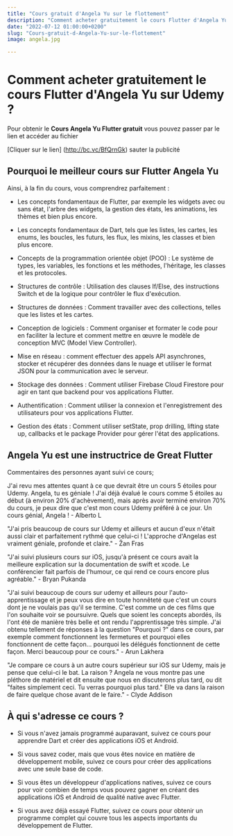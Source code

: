 ```yaml
---
title: "Cours gratuit d'Angela Yu sur le flottement"
description: "Comment acheter gratuitement le cours Flutter d'Angela Yu sur Udemy ?"
date: "2022-07-12 01:00:00+0200"
slug: "Cours-gratuit-d-Angela-Yu-sur-le-flottement"
image: angela.jpg

---
```


# Comment acheter gratuitement le cours Flutter d'Angela Yu sur Udemy ?

Pour obtenir le **Cours Angela Yu Flutter gratuit** vous pouvez passer par le lien et accéder au fichier

[Cliquer sur le lien] (http://bc.vc/BfQrnGk) sauter la publicité

## Pourquoi le meilleur cours sur Flutter Angela Yu



Ainsi, à la fin du cours, vous comprendrez parfaitement :

+ Les concepts fondamentaux de Flutter, par exemple les widgets avec ou sans état, l'arbre des widgets, la gestion des états, les animations, les thèmes et bien plus encore.

+ Les concepts fondamentaux de Dart, tels que les listes, les cartes, les enums, les boucles, les futurs, les flux, les mixins, les classes et bien plus encore.

+ Concepts de la programmation orientée objet (POO) : Le système de types, les variables, les fonctions et les méthodes, l'héritage, les classes et les protocoles.

+ Structures de contrôle : Utilisation des clauses If/Else, des instructions Switch et de la logique pour contrôler le flux d'exécution.

+ Structures de données : Comment travailler avec des collections, telles que les listes et les cartes.

+ Conception de logiciels : Comment organiser et formater le code pour en faciliter la lecture et comment mettre en œuvre le modèle de conception MVC (Model View Controller).

+ Mise en réseau : comment effectuer des appels API asynchrones, stocker et récupérer des données dans le nuage et utiliser le format JSON pour la communication avec le serveur.

+ Stockage des données : Comment utiliser Firebase Cloud Firestore pour agir en tant que backend pour vos applications Flutter.

+ Authentification : Comment utiliser la connexion et l'enregistrement des utilisateurs pour vos applications Flutter.

+ Gestion des états : Comment utiliser setState, prop drilling, lifting state up, callbacks et le package Provider pour gérer l'état des applications.

## Angela Yu est une instructrice de Great Flutter

Commentaires des personnes ayant suivi ce cours;

J'ai revu mes attentes quant à ce que devrait être un cours 5 étoiles pour Udemy. Angela, tu es géniale ! J'ai déjà évalué le cours comme 5 étoiles au début (à environ 20% d'achèvement), mais après avoir terminé environ 70% du cours, je peux dire que c'est mon cours Udemy préféré à ce jour. Un cours génial, Angela ! - Alberto L

"J'ai pris beaucoup de cours sur Udemy et ailleurs et aucun d'eux n'était aussi clair et parfaitement rythmé que celui-ci ! L'approche d'Angelas est vraiment géniale, profonde et claire." - Žan Fras

"J'ai suivi plusieurs cours sur iOS, jusqu'à présent ce cours avait la meilleure explication sur la documentation de swift et xcode. Le conférencier fait parfois de l'humour, ce qui rend ce cours encore plus agréable." - Bryan Pukanda

"J'ai suivi beaucoup de cours sur udemy et ailleurs pour l'auto-apprentissage et je peux vous dire en toute honnêteté que c'est un cours dont je ne voulais pas qu'il se termine. C'est comme un de ces films que l'on souhaite voir se poursuivre. Quels que soient les concepts abordés, ils l'ont été de manière très belle et ont rendu l'apprentissage très simple. J'ai obtenu tellement de réponses à la question "Pourquoi ?" dans ce cours, par exemple comment fonctionnent les fermetures et pourquoi elles fonctionnent de cette façon... pourquoi les délégués fonctionnent de cette façon. Merci beaucoup pour ce cours." - Arun Lakhera

"Je compare ce cours à un autre cours supérieur sur iOS sur Udemy, mais je pense que celui-ci le bat. La raison ? Angela ne vous montre pas une pléthore de matériel et dit ensuite que nous en discuterons plus tard, ou dit "faites simplement ceci. Tu verras pourquoi plus tard." Elle va dans la raison de faire quelque chose avant de le faire."  - Clyde Addison


## À qui s'adresse ce cours ?

+ Si vous n'avez jamais programmé auparavant, suivez ce cours pour apprendre Dart et créer des applications iOS et Android.

+ Si vous savez coder, mais que vous êtes novice en matière de développement mobile, suivez ce cours pour créer des applications avec une seule base de code.

+ Si vous êtes un développeur d'applications natives, suivez ce cours pour voir combien de temps vous pouvez gagner en créant des applications iOS et Android de qualité native avec Flutter.

+ Si vous avez déjà essayé Flutter, suivez ce cours pour obtenir un programme complet qui couvre tous les aspects importants du développement de Flutter.




